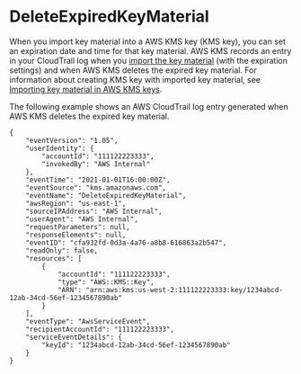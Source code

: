 # DeleteExpiredKeyMaterial<a name="ct-deleteexpiredkeymaterial"></a>

When you import key material into a AWS KMS key \(KMS key\), you can set an expiration date and time for that key material\. AWS KMS records an entry in your CloudTrail log when you [import the key material](ct-importkeymaterial.md) \(with the expiration settings\) and when AWS KMS deletes the expired key material\. For information about creating KMS key with imported key material, see [Importing key material in AWS KMS keys](importing-keys.md)\.

The following example shows an AWS CloudTrail log entry generated when AWS KMS deletes the expired key material\.

```
{
    "eventVersion": "1.05",
    "userIdentity": {
        "accountId": "111122223333",
        "invokedBy": "AWS Internal"
    },
    "eventTime": "2021-01-01T16:00:00Z",
    "eventSource": "kms.amazonaws.com",
    "eventName": "DeleteExpiredKeyMaterial",
    "awsRegion": "us-east-1",
    "sourceIPAddress": "AWS Internal",
    "userAgent": "AWS Internal",
    "requestParameters": null,
    "responseElements": null,
    "eventID": "cfa932fd-0d3a-4a76-a8b8-616863a2b547",
    "readOnly": false,
    "resources": [
        {
            "accountId": "111122223333",
            "type": "AWS::KMS::Key",
            "ARN": "arn:aws:kms:us-west-2:111122223333:key/1234abcd-12ab-34cd-56ef-1234567890ab"
        }
    ],
    "eventType": "AwsServiceEvent",
    "recipientAccountId": "111122223333",
    "serviceEventDetails": {
        "keyId": "1234abcd-12ab-34cd-56ef-1234567890ab"
    }
}
```
